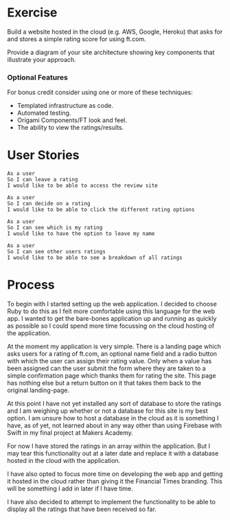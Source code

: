 # Exercise

Build a website hosted in the cloud (e.g. AWS, Google, Heroku) that asks for and stores a simple rating score for using ft.com.

Provide a diagram of your site architecture showing key components that illustrate your approach.

### Optional Features
For bonus credit consider using one or more of these techniques:  
- Templated infrastructure as code.  
- Automated testing.
- Origami  Components/FT look and feel.
- The ability to view the ratings/results.

# User Stories

```
As a user
So I can leave a rating
I would like to be able to access the review site

As a user
So I can decide on a rating
I would like to be able to click the different rating options

As a user
So I can see which is my rating
I would like to have the option to leave my name

As a user
So I can see other users ratings
I would like to be able to see a breakdown of all ratings
```

# Process

To begin with I started setting up the web application. I decided to choose Ruby to do this as I felt more comfortable using this language for the web app. I wanted to get the bare-bones application up and running as quickly as possible so I could spend more time focussing on the cloud hosting of the application.

At the moment my application is very simple. There is a landing page which asks users for a rating of ft.com, an optional name field and a radio button with which the user can assign their rating value. Only when a value has been assigned can the user submit the form where they are taken to a simple confirmation page which thanks them for rating the site. This page has nothing else but a return button on it that takes them back to the original landing-page.

At this point I have not yet installed any sort of database to store the ratings and I am weighing up whether or not a database for this site is my best option. I am unsure how to host a database in the cloud as it is something I have, as of yet, not learned about in any way other than using Firebase with Swift in my final project at Makers Academy.

For now I have stored the ratings in an array within the application. But I may tear this functionality out at a later date and replace it with a database hosted in the cloud with the application.

I have also opted to focus more time on developing the web app and getting it hosted in the cloud rather than giving it the Financial Times branding. This will be something I add in later if I have time.

I have also decided to attempt to implement the functionality to be able to display all the ratings that have been received so far. 
